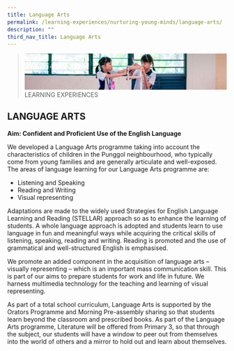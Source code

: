 ```yaml
---
title: Language Arts
permalink: /learning-experiences/nurturing-young-minds/language-arts/
description: ""
third_nav_title: Language Arts
---
```

>![](/images/Learning%20Experiences/learning-experiences_banner.jpg)
>LEARNING EXPERIENCES


## LANGUAGE ARTS


**Aim: Confident and Proficient Use of the English Language**

  

We developed a Language Arts programme taking into account the characteristics of children in the Punggol neighbourhood, who typically come from young families and are generally articulate and well-exposed. The areas of language learning for our Language Arts programme are:

  

*   Listening and Speaking
*   Reading and Writing
*   Visual representing

  

Adaptations are made to the widely used Strategies for English Language Learning and Reading (STELLAR) approach so as to enhance the learning of students. A whole language approach is adopted and students learn to use language in fun and meaningful ways while acquiring the critical skills of listening, speaking, reading and writing. Reading is promoted and the use of grammatical and well-structured English is emphasised.

  

We promote an added component in the acquisition of language arts – visually representing – which is an important mass communication skill. This is part of our aims to prepare students for work and life in future. We harness multimedia technology for the teaching and learning of visual representing.

  

As part of a total school curriculum, Language Arts is supported by the Orators Programme and Morning Pre-assembly sharing so that students learn beyond the classroom and prescribed books. As part of the Language Arts programme, Literature will be offered from Primary 3, so that through the subject, our students will have a window to peer out from themselves into the world of others and a mirror to hold out and learn about themselves.